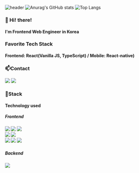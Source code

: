 ![header](https://capsule-render.vercel.app/api?type=waving&color=gradient&height=200&text=Baesee&fontAlign=70&fontAlignY=40&animation=twinkling)
![Anurag's GitHub stats](https://github-readme-stats.vercel.app/api?username=baesee0806&show_icons=true&theme=radical)
![Top Langs](https://github-readme-stats.vercel.app/api/top-langs/?username=baesee0806&hide=python&theme=tokyonight)

<h3>👋 Hi! there!</h3>
<h4>I'm Frontend Web Engineer in Korea</h4>
<h3>Favorite Tech Stack</h3>
<h4>Frontend: React(Vanilla JS, TypeScript) / Mobile: React-native)</h4>

<h3>📫Contact</h3>
<p>
  <a href="https://velog.io/@baesee0806" target="_blank"><img src="https://img.shields.io/badge/Blog-DD0B78?style=flat-square&logo=Storyblok&logoColor=white"/></a>
  <a href="mailto:baesee@kakao.com" target="_blank"><img src="https://img.shields.io/badge/dorxm999@gmail.com-EA4335?style=flat-square&logo=Gmail&logoColor=white"/></a>
</p>


<h3>📌Stack</h3>
<h4>Technology used<h4>

<h5>Frontend<h5>
  <div>
  <img src="https://img.shields.io/badge/HTML5-e74c3c?style=flat-square&logo=HTML5&logoColor=white"></img>
  <img src="https://img.shields.io/badge/CSS3-0A84FF?style=flat-square&logo=CSS3&logoColor=white"></img>
  <img src="https://img.shields.io/badge/styled%2Dcomponents-DB7093?style=flat-square&logo=styled%2Dcomponents&logoColor=white"/></a>
<br><img src="https://img.shields.io/badge/JavaScript-FFCD11?style=flat-square&logo=JavaScript&logoColor=white"></img>
  <img src="https://img.shields.io/badge/TypeScript-3178C6?style=flat-square&logo=TypeScript&logoColor=white"/>
<br>
<img src="https://img.shields.io/badge/React-00BCF6?style=flat-square&logo=React&logoColor=white"></img>
<img src="https://img.shields.io/badge/Next.js-000000?style=for-the-badge&logo=Next.js&logoColor=white">
<img src="https://img.shields.io/badge/Redux-764ABC?style=flat-square&logo=Redux&logoColor=white"/>&nbsp 
</div>
<h5>Backend<h5/>
<div>
  <img src="https://img.shields.io/badge/firebase-FFCA28?style=flat-square&logo=Firebase&logoColor=white">
</div>
